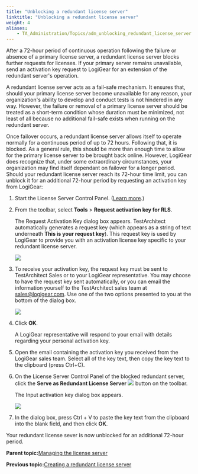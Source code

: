 ```yaml
--- 
title: "Unblocking a redundant license server"
linktitle: "Unblocking a redundant license server"
weight: 4
aliases: 
    - TA_Administration/Topics/adm_unblocking_redundant_license_server.html
---
```


After a 72-hour period of continuous operation following the failure or absence of a primary license server, a redundant license server blocks further requests for licenses. If your primary server remains unavailable, send an activation key request to LogiGear for an extension of the redundant server's operation.

A redundant license server acts as a fail-safe mechanism. It ensures that, should your primary license server become unavailable for any reason, your organization's ability to develop and conduct tests is not hindered in any way. However, the failure or removal of a primary license server should be treated as a short-term condition whose duration must be minimized, not least of all because no additional fail-safe exists when running on the redundant server.

Once failover occurs, a redundant license server allows itself to operate normally for a continuous period of up to 72 hours. Following that, it is blocked. As a general rule, this should be more than enough time to allow for the primary license server to be brought back online. However, LogiGear does recognize that, under some extraordinary circumstances, your organization may find itself dependant on failover for a longer period. Should your redundant license server reach its 72-hour time limit, you can unblock it for an additional 72-hour period by requesting an activation key from LogiGear:

1.  Start the License Server Control Panel. \([Learn more](LS_TA_managing_start_stop.md).\)

2.  From the toolbar, select **Tools** \> **Request activation key for RLS**.

    The Request Activation Key dialog box appears. TestArchitect automatically generates a request key \(which appears as a string of text underneath **This is your request key**\). This request key is used by LogiGear to provide you with an activation license key specific to your redundant license server.

    ![](/images/TA_Administration/Images/adm_request_activation_key_dlg.png)

3.  To receive your activation key, the request key must be sent to TestArchitect Sales or to your LogiGear representative. You may choose to have the request key sent automatically, or you can email the information yourself to the TestArchitect sales team at [sales@logigear.com](mailto:sales@logigear.com). Use one of the two options presented to you at the bottom of the dialog box.

    ![](/images/TA_Administration/Images/licenseserver_10.png)

4.  Click **OK**.

    A LogiGear representative will respond to your email with details regarding your personal activation key.

5.  Open the email containing the activation key you received from the LogiGear sales team. Select all of the key text, then copy the key text to the clipboard \(press Ctrl+C\).

6.  On the License Server Control Panel of the blocked redundant server, click the **Serve as Redundant License Server** ![](/images/TA_Administration/Images/admin_icn_Redundant_License_server.png) button on the toolbar.

    The Input activation key dialog box appears.

    ![](/images/TA_Administration/Images/adm_input_activation_key_dlg.png)

7.  In the dialog box, press Ctrl + V to paste the key text from the clipboard into the blank field, and then click **OK**.


Your redundant license sever is now unblocked for an additional 72-hour period.

**Parent topic:**[Managing the license server](../../TA_Administration/Topics/LS_TA_managing_license_server.md)

**Previous topic:**[Creating a redundant license server](../../TA_Administration/Topics/LS_TA_managing_creating_redundant_license.md)

